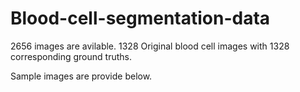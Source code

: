 # Blood-cell-segmentation-data
2656 images are avilable. 1328 Original blood cell images with 1328 corresponding ground truths.

Sample images are provide below.


